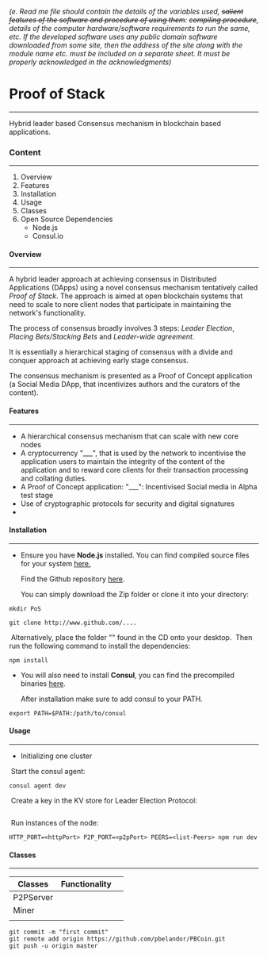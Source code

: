 *(e. Read me file should contain the details of*
*the variables used, ~~salient features of the software and procedure of using them~~:*
*~~compiling procedure~~, details of the computer hardware/software requirements to run the*
*same, etc. If the developed software uses any public domain software downloaded from*
*some site, then the address of the site along with the module name etc. must be included*
*on a separate sheet. It must be properly acknowledged in the acknowledgments)*

# Proof of Stack

------

Hybrid leader based Consensus mechanism in blockchain based applications.


### Content

------

1. Overview
2. Features
3. Installation
4. Usage
5. Classes
6. Open Source Dependencies
   - Node.js
   - Consul.io

#### Overview

------

A hybrid leader approach at achieving consensus in Distributed Applications (DApps) using a novel consensus mechanism tentatively called *Proof of Stack*. 
The approach is aimed at open blockchain systems that need to scale to nore client nodes that participate in maintaining the network's functionality.

The process of consensus broadly involves 3 steps: 
*Leader Election*, *Placing Bets/Stacking Bets* and *Leader-wide agreement*.

It is essentially a hierarchical staging of consensus with a divide and conquer approach at achieving early stage consensus.

The consensus mechanism is presented as a Proof of Concept application (a Social Media DApp, that incentivizes authors and the curators of the content).

#### Features

------

- A hierarchical consensus mechanism that can scale with new core nodes
- A cryptocurrency "___", that is used by the network to incentivise the application users to maintain the integrity of the content of the application and to reward core clients for their transaction processing and collating duties.
- A Proof of Concept application: "___": Incentivised Social media in Alpha test stage
- Use of cryptographic protocols for security and digital signatures
- ​



#### Installation

------

- Ensure you have **Node.js** installed. You can find compiled source files for your system [here.](https://nodejs.org/en/download/)

  Find the Github repository [here](). 

  You can simply download the Zip folder or clone it into your directory:

```shell
mkdir PoS

git clone http://www.github.com/....
```

​	Alternatively, place the folder "" found in the CD onto your desktop.
​	Then run the following command to install the dependencies:

```shell
npm install
```



- You will also need to install **Consul**, you can find the precompiled binaries [here](https://www.consul.io/downloads.html).

  After installation make sure to add consul to your PATH.

```shell
export PATH=$PATH:/path/to/consul
```



#### Usage

------

- Initializing one cluster

​	Start the consul agent:

```shell
consul agent dev	
```

​	Create a key in the KV store for Leader Election Protocol:

```Shell

```

​	Run instances of the node:

```shell
HTTP_PORT=<httpPort> P2P_PORT=<p2pPort> PEERS=<list-Peers> npm run dev
```



#### Classes

------

| Classes   | Functionality |      |
| --------- | ------------- | ---- |
| P2PServer |               |      |
| Miner     |               |      |
|           |               |      |

```
git commit -m "first commit"
git remote add origin https://github.com/pbelandor/PBCoin.git
git push -u origin master
```